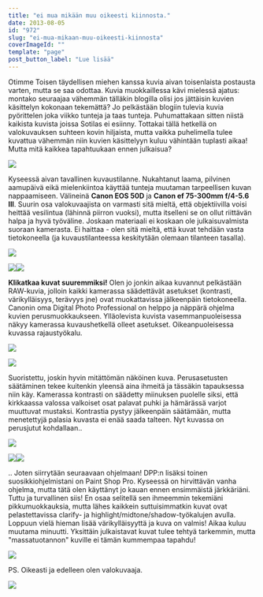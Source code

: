 ```yaml
---
title: "ei mua mikään muu oikeesti kiinnosta."
date: 2013-08-05
id: "972"
slug: "ei-mua-mikaan-muu-oikeesti-kiinnosta"
coverImageId: ""
template: "page"
post_button_label: "Lue lisää"
---
```


Otimme Toisen täydellisen miehen kanssa kuvia aivan toisenlaista postausta varten, mutta se saa odottaa. Kuvia muokkaillessa kävi mielessä ajatus: montako seuraajaa vähemmän tälläkin blogilla olisi jos jättäisin kuvien käsittelyn kokonaan tekemättä? Jo pelkästään blogiin tulevia kuvia pyörittelen joka viikko tunteja ja taas tunteja. Puhumattakaan sitten niistä kaikista kuvista joissa Sotilas ei esiinny. Tottakai tällä hetkellä on valokuvauksen suhteen kovin hiljaista, mutta vaikka puhelimella tulee kuvattua vähemmän niin kuvien käsittelyyn kuluu vähintään tuplasti aikaa! Mutta mitä kaikkea tapahtuukaan ennen julkaisua?

[![](/images/ennenjalkeen2.jpg)](http://3.bp.blogspot.com/-3c1YOxb-1x4/Uf-1qMtOcMI/AAAAAAAAGgo/Ek6aQcltJ4k/s1600/ennenjalkeen2.jpg)

Kyseessä aivan tavallinen kuvaustilanne. Nukahtanut laama, pilvinen aamupäivä eikä mielenkiintoa käyttää tunteja muutaman tarpeellisen kuvan nappaamiseen. Välineinä **Canon EOS 50D** ja **Canon ef 75-300mm f/4-5.6 III**. Suurin osa valokuvaajista on varmasti sitä mieltä, että objektiivilla voisi heittää vesilintua (lähinnä piirron vuoksi), mutta itselleni se on ollut riittävän halpa ja hyvä työväline. Joskaan materiaali ei koskaan ole julkaisuvalmista suoraan kamerasta. Ei haittaa - olen sitä mieltä, että kuvat tehdään vasta tietokoneella (ja kuvaustilanteessa keskitytään olemaan tilanteen tasalla).

[![](/images/dpp1.jpg)](http://2.bp.blogspot.com/-iq6j5r_gbGg/Uf-0hPeSMTI/AAAAAAAAGgM/ldVGmHF85Go/s1600/dpp1.jpg)

[![](/images/dpp2.jpg)](http://2.bp.blogspot.com/-kDel3Qxefro/Uf-0hzDQeJI/AAAAAAAAGgU/FVR6L__CyvU/s1600/dpp2.jpg)[![](/images/dpp3.jpg)](http://3.bp.blogspot.com/-F0S4IlwHDv8/Uf-zdf-bCUI/AAAAAAAAGfc/QUwThcdPS-E/s1600/dpp3.jpg)

**Klikatkaa kuvat suuremmiksi!** Olen jo jonkin aikaa kuvannut pelkästään RAW-kuvia, jolloin kaikki kamerassa säädettävät asetukset (kontrasti, värikylläisyys, terävyys jne) ovat muokattavissa jälkeenpäin tietokoneella. Canonin oma Digital Photo Professional on helppo ja näppärä ohjelma kuvien perusmuokkaukseen. Ylläolevista kuvista vasemmanpuoleisessa näkyy kamerassa kuvaushetkellä olleet asetukset. Oikeanpuoleisessa kuvassa rajaustyökalu.

[![](/images/IMG_1413b.JPG)](http://4.bp.blogspot.com/-SHRAIoRDwM4/Uf-zVV9wa0I/AAAAAAAAGe4/HV9Sy_YWAc0/s1600/IMG_1413b.JPG)

[![](/images/dpp4.jpg)](http://4.bp.blogspot.com/-QqI9J2RJAWM/Uf-1R__5OzI/AAAAAAAAGgc/wK0VAH2XRfo/s1600/dpp4.jpg)

Suoristettu, joskin hyvin mitättömän näköinen kuva. Perusasetusten säätäminen tekee kuitenkin yleensä aina ihmeitä ja tässäkin tapauksessa niin käy. Kamerassa kontrasti on säädetty miinuksen puolelle siksi, että kirkkaassa valossa valkoiset osat palavat puhki ja hämärässä varjot muuttuvat mustaksi. Kontrastia pystyy jälkeenpäin säätämään, mutta menetettyjä palasia kuvasta ei enää saada talteen. Nyt kuvassa on perusjutut kohdallaan..

[![](/images/IMG_1413.JPG)](http://1.bp.blogspot.com/-8jZgT5dDZ4c/Uf-zW7XvFRI/AAAAAAAAGfE/7eGUTtvffog/s1600/IMG_1413.JPG)

[![](/images/psp1.jpg)](http://3.bp.blogspot.com/-o7yLrLVH66A/Uf-zgFzSgOI/AAAAAAAAGfs/EEpQ4l6XAD4/s1600/psp1.jpg)[![](/images/psp2.jpg)](http://1.bp.blogspot.com/-Ov1-NIv4wxA/Uf-ziCleNKI/AAAAAAAAGf0/3bgenOhXOw4/s1600/psp2.jpg)

.. Joten siirrytään seuraavaan ohjelmaan! DPP:n lisäksi toinen suosikkiohjelmistani on Paint Shop Pro. Kyseessä on hirvittävän vanha ohjelma, mutta tätä olen käyttänyt jo kauan ennen ensimmäistä järkkäriäni. Tuttu ja turvallinen siis! En osaa selitellä sen ihmeemmin tekemiäni pikkumuokkauksia, mutta lähes kaikkein suttuisimmatkin kuvat ovat pelastettavissa clarify- ja highlight/midtone/shadow-työkalujen avulla. Loppuun vielä hieman lisää värikylläisyyttä ja kuva on valmis! Aikaa kuluu muutama minuutti. Yksittäin julkaistavat kuvat tulee tehtyä tarkemmin, mutta "massatuotannon" kuville ei tämän kummempaa tapahdu!

[![](/images/IMG_1413.jpg)](http://3.bp.blogspot.com/-6kmKtxWCfpw/Uf-zXktt5tI/AAAAAAAAGfM/ge2upSbEvlA/s1600/IMG_1413.jpg)

PS. Oikeasti ja edelleen olen valokuvaaja.

[![](/images/ak.jpg)](http://3.bp.blogspot.com/-GJX3zAyhJws/Uf_ea8AYBzI/AAAAAAAAGg4/htimvlDs7Lw/s1600/ak.jpg)
